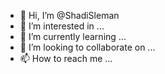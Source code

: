 - 👋 Hi, I’m @ShadiSleman
- 👀 I’m interested in ...
- 🌱 I’m currently learning ...
- 💞️ I’m looking to collaborate on ...
- 📫 How to reach me ...

<!---
ShadiSleman/ShadiSleman is a ✨ special ✨ repository because its `README.md` (this file) appears on your GitHub profile.
You can click the Preview link to take a look at your changes.
--->
